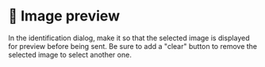 # 🧠 Image preview

In the identification dialog, make it so that the selected image is displayed for preview before being sent. Be sure to
add a "clear" button to remove the selected image to select another one.
